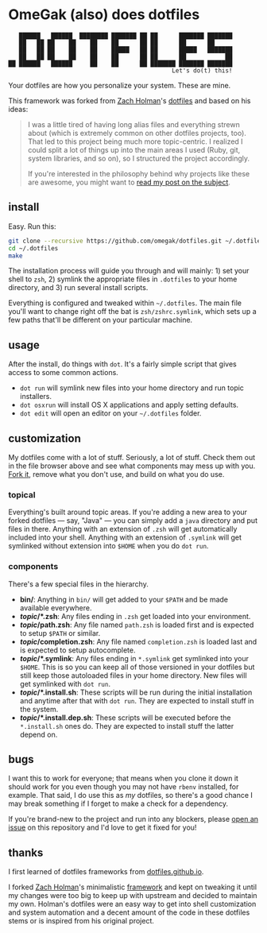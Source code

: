 # OmeGak (also) does dotfiles

```
   ██████   ██████  ████████ ███████ ██ ██      ███████ ███████
   ██   ██ ██    ██    ██    ██      ██ ██      ██      ██
   ██   ██ ██    ██    ██    █████   ██ ██      █████   ███████
   ██   ██ ██    ██    ██    ██      ██ ██      ██           ██
██ ██████   ██████     ██    ██      ██ ███████ ███████ ███████
                                              Let's do(t) this!
```


Your dotfiles are how you personalize your system. These are mine.

This framework was forked from [Zach Holman](https://github.com/holman)'s
[dotfiles](https://github.com/holman/dotfiles) and based on his ideas:

> I was a little tired of having long alias files and everything strewn about
> (which is extremely common on other dotfiles projects, too). That led to this
> project being much more topic-centric. I realized I could split a lot of
> things up into the main areas I used (Ruby, git, system libraries, and so
> on), so I structured the project accordingly.
>
> If you're interested in the philosophy behind why projects like these are
> awesome, you might want to [read my post on the
> subject](http://zachholman.com/2010/08/dotfiles-are-meant-to-be-forked/).


## install

Easy. Run this:

```bash
git clone --recursive https://github.com/omegak/dotfiles.git ~/.dotfiles
cd ~/.dotfiles
make
```

The installation process will guide you through and will mainly: 1) set your
shell to `zsh`, 2) symlink the appropriate files in `.dotfiles` to your home
directory, and 3) run several install scripts.

Everything is configured and tweaked within `~/.dotfiles`. The main file
you'll want to change right off the bat is `zsh/zshrc.symlink`, which sets up a
few paths that'll be different on your particular machine.


## usage

After the install, do things with `dot`. It's a fairly simple script that
gives access to some common actions.

* `dot run` will symlink new files into your home directory and run topic
  installers.
* `dot osxrun` will install OS X applications and apply setting defaults.
* `dot edit` will open an editor on your `~/.dotfiles` folder.


## customization

My dotfiles come with a lot of stuff. Seriously, a lot of stuff. Check them out
in the file browser above and see what components may mess up with you.
[Fork it](https://github.com/omegak/dotfiles/fork), remove what you don't use,
and build on what you do use.

### topical

Everything's built around topic areas. If you're adding a new area to your
forked dotfiles — say, "Java" — you can simply add a `java` directory and put
files in there. Anything with an extension of `.zsh` will get automatically
included into your shell. Anything with an extension of `.symlink` will get
symlinked without extension into `$HOME` when you do `dot run`.

### components

There's a few special files in the hierarchy.

- **bin/**: Anything in `bin/` will get added to your `$PATH` and be made
  available everywhere.
- ***topic*/\*.zsh**: Any files ending in `.zsh` get loaded into your
  environment.
- ***topic*/path.zsh**: Any file named `path.zsh` is loaded first and is
  expected to setup `$PATH` or similar.
- ***topic*/completion.zsh**: Any file named `completion.zsh` is loaded
  last and is expected to setup autocomplete.
- ***topic*/\*.symlink**: Any files ending in `*.symlink` get symlinked into
  your `$HOME`. This is so you can keep all of those versioned in your dotfiles
  but still keep those autoloaded files in your home directory. New files will
  get symlinked with `dot run`.
- ***topic*/\*.install.sh**: These scripts will be run during the initial
  installation and anytime after that with `dot run`. They are expected to
  install stuff in the system.
- ***topic*/\*.install.dep.sh**: These scripts will be executed before the
  `*.install.sh` ones do. They are expected to install stuff the latter depend
  on.


## bugs

I want this to work for everyone; that means when you clone it down it should
work for you even though you may not have `rbenv` installed, for example. That
said, I do use this as *my* dotfiles, so there's a good chance I may break
something if I forget to make a check for a dependency.

If you're brand-new to the project and run into any blockers, please
[open an issue](https://github.com/omegak/dotfiles/issues) on this repository
and I'd love to get it fixed for you!


## thanks

I first learned of dotfiles frameworks from
[dotfiles.github.io](http://dotfiles.github.io/).

I forked [Zach Holman](https://github.com/holman)'s minimalistic
[framework](https://github.com/holman/dotfiles) and kept on tweaking it until my
changes were too big to keep up with upstream and decided to maintain my own.
Holman's dotfiles were an easy way to get into shell customization and system
automation and a decent amount of the code in these dotfiles stems or is
inspired from his original project.
